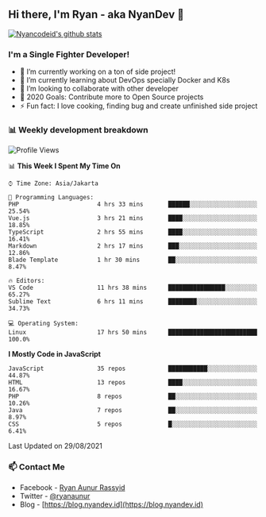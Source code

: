 ## Hi there, I'm Ryan - aka NyanDev 👋

[![Nyancodeid's github stats](https://github-readme-stats.vercel.app/api?username=nyancodeid)](https://github.com/nyancodeid/nyancodeid)

### I'm a Single Fighter Developer!
- 🔭 I’m currently working on a ton of side project!
- 🌱 I’m currently learning about DevOps specially Docker and K8s
- 👯 I’m looking to collaborate with other developer
- 🥅 2020 Goals: Contribute more to Open Source projects
- ⚡ Fun fact: I love cooking, finding bug and create unfinished side project 

### 📊 Weekly development breakdown

<!--START_SECTION:waka-->
![Profile Views](http://img.shields.io/badge/Profile%20Views-25-blue)

📊 **This Week I Spent My Time On** 

```text
⌚︎ Time Zone: Asia/Jakarta

💬 Programming Languages: 
PHP                      4 hrs 33 mins       ██████░░░░░░░░░░░░░░░░░░░   25.54% 
Vue.js                   3 hrs 21 mins       ████░░░░░░░░░░░░░░░░░░░░░   18.85% 
TypeScript               2 hrs 55 mins       ████░░░░░░░░░░░░░░░░░░░░░   16.41% 
Markdown                 2 hrs 17 mins       ███░░░░░░░░░░░░░░░░░░░░░░   12.86% 
Blade Template           1 hr 30 mins        ██░░░░░░░░░░░░░░░░░░░░░░░   8.47%

🔥 Editors: 
VS Code                  11 hrs 38 mins      ████████████████░░░░░░░░░   65.27% 
Sublime Text             6 hrs 11 mins       ████████░░░░░░░░░░░░░░░░░   34.73%

💻 Operating System: 
Linux                    17 hrs 50 mins      █████████████████████████   100.0%

```

**I Mostly Code in JavaScript** 

```text
JavaScript               35 repos            ███████████░░░░░░░░░░░░░░   44.87% 
HTML                     13 repos            ████░░░░░░░░░░░░░░░░░░░░░   16.67% 
PHP                      8 repos             ██░░░░░░░░░░░░░░░░░░░░░░░   10.26% 
Java                     7 repos             ██░░░░░░░░░░░░░░░░░░░░░░░   8.97% 
CSS                      5 repos             █░░░░░░░░░░░░░░░░░░░░░░░░   6.41%

```



 Last Updated on 29/08/2021
<!--END_SECTION:waka-->

### 📫 Contact Me
- Facebook - [Ryan Aunur Rassyid](https://facebook.com/ryan.hac)
- Twitter - [@ryanaunur](https://twitter.com/ryanaunur)
- Blog - [https://blog.nyandev.id](https://blog.nyandev.id)
